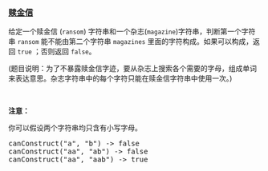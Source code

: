 ### [赎金信](https://leetcode-cn.com/problems/ransom-note)

<p>给定一个赎金信 (<code>ransom</code>) 字符串和一个杂志(<code>magazine</code>)字符串，判断第一个字符串 <code>ransom</code> 能不能由第二个字符串 <code>magazines</code> 里面的字符构成。如果可以构成，返回 <code>true</code> ；否则返回 <code>false</code>。</p>

<p>(题目说明：为了不暴露赎金信字迹，要从杂志上搜索各个需要的字母，组成单词来表达意思。杂志字符串中的每个字符只能在赎金信字符串中使用一次。)</p>

<p>&nbsp;</p>

<p><strong>注意：</strong></p>

<p>你可以假设两个字符串均只含有小写字母。</p>

<pre>canConstruct(&quot;a&quot;, &quot;b&quot;) -&gt; false
canConstruct(&quot;aa&quot;, &quot;ab&quot;) -&gt; false
canConstruct(&quot;aa&quot;, &quot;aab&quot;) -&gt; true
</pre>
